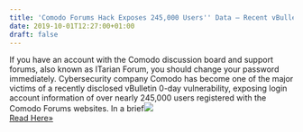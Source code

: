 ```yaml
---
title: 'Comodo Forums Hack Exposes 245,000 Users'' Data — Recent vBulletin 0-day Used'
date: 2019-10-01T12:27:00+01:00
draft: false
---
```


If you have an account with the Comodo discussion board and support forums, also known as ITarian Forum, you should change your password immediately. Cybersecurity company Comodo has become one of the major victims of a recently disclosed vBulletin 0-day vulnerability, exposing login account information of over nearly 245,000 users registered with the Comodo Forums websites. In a brief![](http://feeds.feedburner.com/~r/TheHackersNews/~4/EOLlx0c3BoE)  
[Read Here»](https://thehackernews.com/2019/10/Comodo-vbulletin-hacked.html)